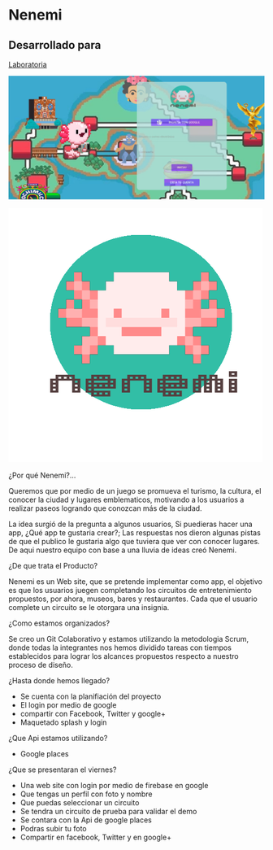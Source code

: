 # Nenemi


## Desarrollado para 
[Laboratoria](http://laboratoria.la)

![](https://raw.githubusercontent.com/GirlLollipop/nenemi/master/assets/images/img_readme.jpg)

![](assets/images/logo-nenemi.png)

¿Por qué Nenemi?...

Queremos que por medio de un juego se promueva el turismo, la cultura, el conocer la ciudad y lugares emblematicos, motivando a los usuarios a realizar paseos logrando que conozcan más de la ciudad.

La idea surgió de la pregunta a algunos usuarios, Si puedieras hacer una app, ¿Qué app te gustaria crear?; Las respuestas nos dieron algunas pistas de que el publico le gustaria algo que tuviera que ver con conocer lugares. De aqui nuestro equipo con base a una lluvia de ideas creó Nenemi.

¿De que trata el Producto?

Nenemi es un Web site, que se pretende implementar como app, el objetivo es que los usuarios juegen completando los circuitos de entretenimiento propuestos, por ahora, museos, bares y restaurantes. Cada que el usuario complete un circuito se le otorgara una insignia.

¿Como estamos organizados?

Se creo un Git Colaborativo y estamos utilizando la metodologia Scrum, donde todas la integrantes nos hemos dividido tareas con tiempos establecidos para lograr los alcances propuestos respecto a nuestro proceso de diseño.

¿Hasta donde hemos llegado?

 - Se cuenta con la planifiación del proyecto
 - El login por medio de google
 - compartir con Facebook, Twitter y google+
 - Maquetado splash y login

¿Que Api estamos utilizando?

 - Google places

¿Que se presentaran el viernes?

 - Una web site con login por medio de firebase en google
 - Que tengas un perfil con foto y nombre
 - Que puedas seleccionar un circuito
 - Se tendra un circuito de prueba para validar el demo
 - Se contara con la Api de google places
 - Podras subir tu foto
 - Compartir en facebook, Twitter y en google+
